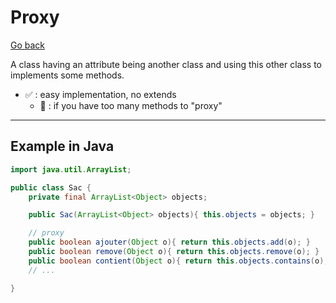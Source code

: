 # Proxy

[Go back](..)

A class having an attribute being another class and using this other class to implements some methods.

* ✅ : easy implementation, no extends
  * 🚫 : if you have too many methods to "proxy"

<hr class="sl">

## Example in Java

```java
import java.util.ArrayList;

public class Sac {
    private final ArrayList<Object> objects;

    public Sac(ArrayList<Object> objects){ this.objects = objects; }

    // proxy
    public boolean ajouter(Object o){ return this.objects.add(o); }
    public boolean remove(Object o){ return this.objects.remove(o); }
    public boolean contient(Object o){ return this.objects.contains(o); }
    // ...

}
```